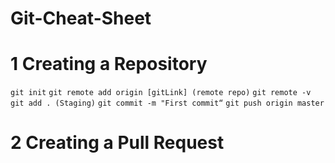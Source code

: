 # Git-Cheat-Sheet
# 1 Creating a Repository
`git init` 
`git remote add origin [gitLink] (remote repo)` 
`git remote -v` 
`git add . (Staging)`
`git commit -m "First commit“` 
`git push origin master`
 # 2 Creating a Pull Request
